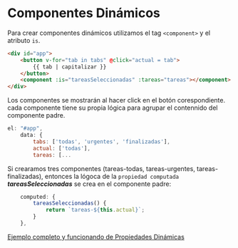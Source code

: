 # Componentes Dinámicos

Para crear componentes dinámicos utilizamos el tag `<component>` y el atributo `is`.

```html
<div id="app">
    <button v-for="tab in tabs" @click="actual = tab">
        {{ tab | capitalizar }}
    </button>
    <component :is="tareasSeleccionadas" :tareas="tareas"></component>
</div>
```

Los componentes se mostrarán al hacer click en el botón corespondiente. cada componente tiene su propia lógica para agrupar el contennido del componente padre.

```js
el: "#app",
    data: {
        tabs: ['todas', 'urgentes', 'finalizadas'],
        actual: ['todas'],
        tareas: [...
```

Si crearamos tres componentes (tareas-todas, tareas-urgentes, tareas-finalizadas), entonces la lógoca de la `propiedad computada` ***tareasSeleccionadas*** se crea en el componente padre:

```js
    computed: {
        tareasSeleccionadas() {
            return `tareas-${this.actual}`;
        }
    },
```

[Ejemplo completo y funcionando de Propiedades Dinámicas](../00ejemplos/compDinamico.html)